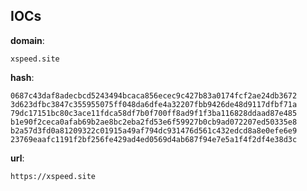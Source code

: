 
## IOCs

__domain__:

```text
xspeed.site
```
__hash__:

```text
0687c43daf8adecbcd5243494bcaca856ecec9c427b83a0174fcf2ae24db3672
3d623dfbc3847c355955075ff048da6dfe4a32207fbb9426de48d9117dfbf71a
79dc17151bc80c3ace11fdca58df7b0f700ff8ad9f1f3ba116828ddaad87e485
b1e90f2ceca0afab69b2ae8bc2eba2fd53e6f59927b0cb9ad072207ed50335e8
b2a57d3fd0a81209322c01915a49af794dc931476d561c432edcd8a8e0efe6e9
23769eaafc1191f2bf256fe429ad4ed0569d4ab687f94e7e5a1f4f2df4e38d3c
```
__url__:

```text
https://xspeed.site
```